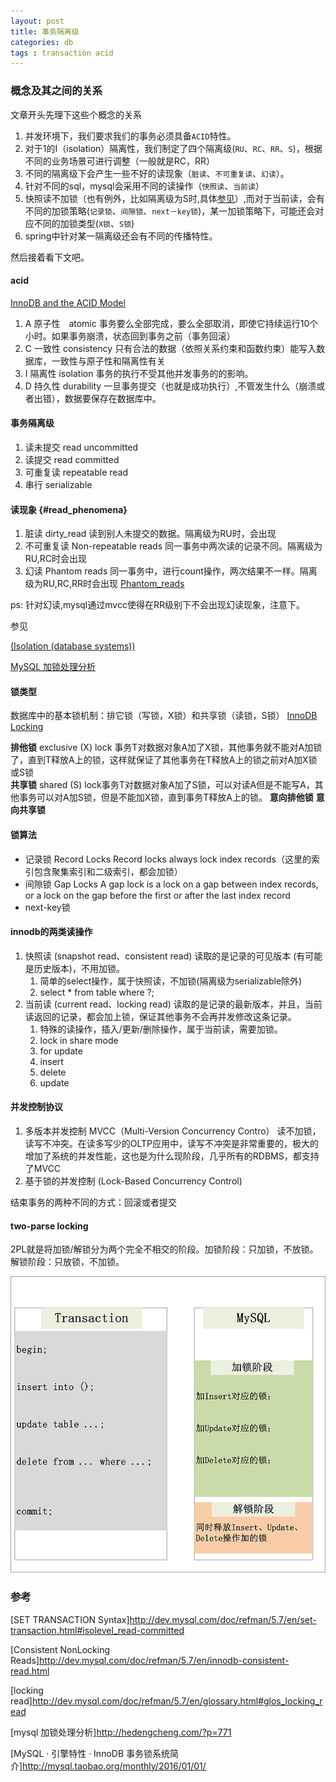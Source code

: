 ```yaml
---
layout: post
title: 事务隔离级
categories: db
tags : transaction acid
---
```


### 概念及其之间的关系  

文章开头先理下这些个概念的关系

1.  并发环境下，我们要求我们的事务必须具备`ACID`特性。
2.  对于1的I（isolation）隔离性，我们制定了四个隔离级(`RU`、`RC`、`RR`、`S`)，根据不同的业务场景可进行调整（一般就是RC，RR）
3.  不同的隔离级下会产生一些不好的读现象（`脏读`、`不可重复读`、`幻读`）。
4.  针对不同的sql，mysql会采用不同的读操作（`快照读`、`当前读`）
5.  快照读不加锁（也有例外，比如隔离级为S时,具体[参见](http://mysql.taobao.org/monthly/2016/01/01/)）,而对于当前读，会有不同的加锁策略(`记录锁`、`间隙锁`、`next－key锁`)，某一加锁策略下，可能还会对应不同的加锁类型(`X锁`、`S锁`)
6.  spring中针对某一隔离级还会有不同的传播特性。

然后接着看下文吧。

#### acid

[InnoDB and the ACID Model](https://dev.mysql.com/doc/refman/5.7/en/mysql-acid.html)

1.  A 原子性　atomic 事务要么全部完成，要么全部取消，即使它持续运行10个小时。如果事务崩溃，状态回到事务之前（事务回滚）
2.  C 一致性  consistency 只有合法的数据（依照关系约束和函数约束）能写入数据库，一致性与原子性和隔离性有关
3.  I 隔离性  isolation 事务的执行不受其他并发事务的的影响。
4.  D 持久性  durability 一旦事务提交（也就是成功执行）,不管发生什么（崩溃或者出错），数据要保存在数据库中。

#### 事务隔离级

1.  读未提交 read uncommitted
2.  读提交  read committed
3.  可重复读 repeatable read
4.  串行  serializable

#### 读现象 {#read_phenomena}

1.  脏读 dirty_read 读到别人未提交的数据。隔离级为RU时，会出现
2.  不可重复读 Non-repeatable reads  同一事务中两次读的记录不同。隔离级为RU,RC时会出现
3.  幻读 Phantom reads 同一事务中，进行count操作，两次结果不一样。隔离级为RU,RC,RR时会出现 [Phantom_reads](https://en.wikipedia.org/wiki/Isolation_%28database_systems%29%23Phantom_reads)

ps: 针对幻读,mysql通过mvcc使得在RR级别下不会出现幻读现象，注意下。

参见

[(Isolation (database systems))](https://en.wikipedia.org/wiki/Isolation_%28database_systems%29)    

[MySQL 加锁处理分析](http://hedengcheng.com/?p=771)

#### 锁类型

数据库中的基本锁机制：排它锁（写锁，X锁）和共享锁（读锁，S锁） [InnoDB Locking](https://dev.mysql.com/doc/refman/5.7/en/innodb-locking.html)

**排他锁** exclusive (X) lock 事务T对数据对象A加了X锁，其他事务就不能对A加锁了，直到T释放A上的锁，这样就保证了其他事务在T释放A上的锁之前对A加X锁或S锁   
**共享锁** shared (S) lock事务T对数据对象A加了S锁，可以对读A但是不能写A，其他事务可以对A加S锁，但是不能加X锁，直到事务T释放A上的锁。
**意向排他锁**
**意向共享锁**

#### 锁算法

* 记录锁 Record Locks  Record locks always lock index records（这里的索引包含聚集索引和二级索引，都会加锁）
* 间隙锁 Gap Locks  A gap lock is a lock on a gap between index records, or a lock on the gap before the first or after the last index record
* next-key锁

#### innodb的两类读操作

1.  快照读 (snapshot read、consistent read) 读取的是记录的可见版本 (有可能是历史版本)，不用加锁。
    1.  简单的select操作，属于快照读，不加锁(隔离级为serializable除外)
    2.  select * from table where ?;
2.  当前读 (current read、locking read) 读取的是记录的最新版本，并且，当前读返回的记录，都会加上锁，保证其他事务不会再并发修改这条记录。
    1.  特殊的读操作，插入/更新/删除操作，属于当前读，需要加锁。
    2.  lock in share mode
    3.  for update
    4.  insert
    5.  delete
    6.  update

#### 并发控制协议
1.  多版本并发控制 MVCC（Multi-Version Concurrency Contro） 读不加锁，读写不冲突。在读多写少的OLTP应用中，读写不冲突是非常重要的，极大的增加了系统的并发性能，这也是为什么现阶段，几乎所有的RDBMS，都支持了MVCC
2.  基于锁的并发控制 (Lock-Based Concurrency Control)

结束事务的两种不同的方式：回滚或者提交

#### two-parse locking

2PL就是将加锁/解锁分为两个完全不相交的阶段。加锁阶段：只加锁，不放锁。解锁阶段：只放锁，不加锁。

![2pl](/images/database/2pl.jpg)

### 参考

[SET TRANSACTION Syntax]<http://dev.mysql.com/doc/refman/5.7/en/set-transaction.html#isolevel_read-committed>

[Consistent NonLocking Reads]<http://dev.mysql.com/doc/refman/5.7/en/innodb-consistent-read.html>

[locking read]<http://dev.mysql.com/doc/refman/5.7/en/glossary.html#glos_locking_read>

[mysql 加锁处理分析]<http://hedengcheng.com/?p=771>

[MySQL · 引擎特性 · InnoDB 事务锁系统简介]<http://mysql.taobao.org/monthly/2016/01/01/>
